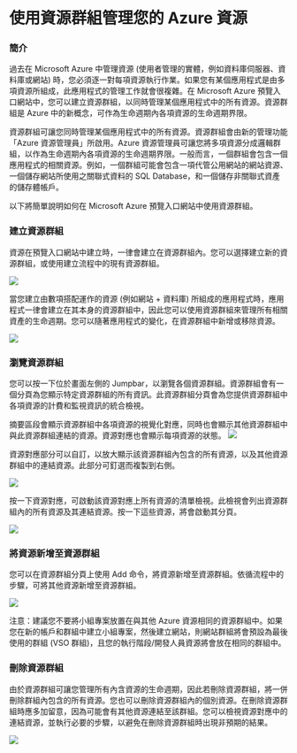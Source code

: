 <properties linkid="" urlDisplayName="" pageTitle="Using Resource groups to manage your Azure resources" metaKeywords="" description="" metaCanonical="" services="" documentationCenter="" title="Using Resource groups to manage your Azure resources" authors="Nafisa Bhojawala" solutions="" writer="" manager="" editor="" />

使用資源群組管理您的 Azure 資源
===============================

### 簡介

過去在 Microsoft Azure 中管理資源 (使用者管理的實體，例如資料庫伺服器、資料庫或網站) 時，您必須逐一對每項資源執行作業。如果您有某個應用程式是由多項資源所組成，此應用程式的管理工作就會很複雜。在 Microsoft Azure 預覽入口網站中，您可以建立資源群組，以同時管理某個應用程式中的所有資源。資源群組是 Azure 中的新概念，可作為生命週期內各項資源的生命週期界限。

資源群組可讓您同時管理某個應用程式中的所有資源。資源群組會由新的管理功能「Azure 資源管理員」所啟用。Azure 資源管理員可讓您將多項資源分成邏輯群組，以作為生命週期內各項資源的生命週期界限。一般而言，一個群組會包含一個應用程式的相關資源。例如，一個群組可能會包含一項代管公用網站的網站資源、一個儲存網站所使用之關聯式資料的 SQL Database，和一個儲存非關聯式資產的儲存體帳戶。

以下將簡單說明如何在 Microsoft Azure 預覽入口網站中使用資源群組。

### 建立資源群組

資源在預覽入口網站中建立時，一律會建立在資源群組內。您可以選擇建立新的資源群組，或使用建立流程中的現有資源群組。

![](http://i.imgur.com/USKkQdW.png)

當您建立由數項搭配運作的資源 (例如網站 + 資料庫) 所組成的應用程式時，應用程式一律會建立在其本身的資源群組中，因此您可以使用資源群組來管理所有相關資產的生命週期。您可以隨著應用程式的變化，在資源群組中新增或移除資源。

![](http://i.imgur.com/Me0jbio.png)

### 瀏覽資源群組

您可以按一下位於畫面左側的 Jumpbar，以瀏覽各個資源群組。資源群組會有一個分頁為您顯示特定資源群組的所有資訊。此資源群組分頁會為您提供資源群組中各項資源的計費和監視資訊的統合檢視。

摘要區段會顯示資源群組中各項資源的視覺化對應，同時也會顯示其他資源群組中與此資源群組連結的資源。資源對應也會顯示每項資源的狀態。 ![](http://i.imgur.com/PhJeLZQ.png)

資源對應部分可以自訂，以放大顯示該資源群組內包含的所有資源，以及其他資源群組中的連結資源。此部分可釘選而複製到右側。

![](http://i.imgur.com/5Wqv2XR.png)

按一下資源對應，可啟動該資源對應上所有資源的清單檢視。此檢視會列出資源群組內的所有資源及其連結資源。按一下這些資源，將會啟動其分頁。

![](http://i.imgur.com/COPjNng.png)

### 將資源新增至資源群組

您可以在資源群組分頁上使用 Add 命令，將資源新增至資源群組。依循流程中的步驟，可將其他資源新增至資源群組。

![](http://i.imgur.com/G79kayH.png)

注意：建議您不要將小組專案放置在與其他 Azure 資源相同的資源群組中。如果您在新的帳戶和群組中建立小組專案，然後建立網站，則網站群組將會預設為最後使用的群組 (VSO 群組)，且您的執行階段/開發人員資源將會放在相同的群組中。

### 刪除資源群組

由於資源群組可讓您管理所有內含資源的生命週期，因此若刪除資源群組，將一併刪除群組內包含的所有資源。您也可以刪除資源群組內的個別資源。在刪除資源群組時應多加留意，因為可能會有其他資源連結至該群組。您可以檢視資源對應中的連結資源，並執行必要的步驟，以避免在刪除資源群組時出現非預期的結果。

![](http://i.imgur.com/ZTXoISb.png)

